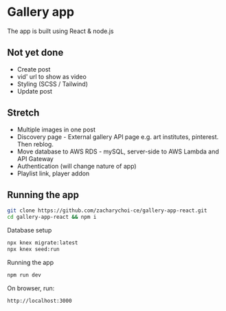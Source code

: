 # Gallery app 

The app is built using React & node.js

## Not yet done
- Create post
- vid' url to show as video
- Styling (SCSS / Tailwind)
- Update post

## Stretch
- Multiple images in one post
- Discovery page - External gallery API page e.g. art institutes, pinterest. Then reblog.
- Move database to AWS RDS - mySQL, server-side to AWS Lambda and API Gateway
- Authentication (will change nature of app)
- Playlist link, player addon

## Running the app

```sh
git clone https://github.com/zacharychoi-ce/gallery-app-react.git
cd gallery-app-react && npm i
```

Database setup
```sh
npx knex migrate:latest
npx knex seed:run
```

Running the app
```sh
npm run dev
```

On browser, run:
```sh
http://localhost:3000
```